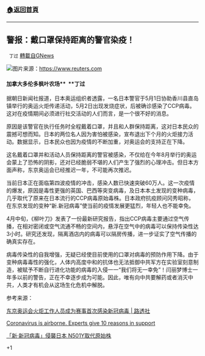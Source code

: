 ###  [:house:返回首頁](https://github.com/ourhimalayas/txt)
---

## 警报：戴口罩保持距离的警官染疫！
` 丁过` [轉載自GNews](https://gnews.org/zh-hans/1169115/)

![]()![](https://gnews-media-offload.s3.amazonaws.com/wp-content/uploads/2021/05/03202139/B85543D5-A0A1-47E8-9C80-7A03B2DBC65D.jpeg)图片来源：https://www.reuters.com
#### **加拿大多伦多枫叶农场****  ****丁过**

据朝日新闻社报道，日本奥运组织者透露，一名日本警官于5月1日协助香川县直岛镇举行的奥运火炬传递活动，5月2日出现发烧症状，后被确诊感染了CCP病毒。这对在疫情期间必须进行社交活动的人们而言，是一个很不好的消息。

原因是该警官在执行任务时全程戴着口罩，并且和人群保持距离，这对日本民众的震撼可想而知。日本的两位名人因为害怕被感染，宣布退出下个月的火炬接力活动。数据显示，日本民众也因为疫情的不断加重，对奥运会的支持正在下降。

这名戴着口罩并和活动人员保持距离的警官被感染，不仅给在今年8月举行的奥运会蒙上了恐怖的阴影，还对已经脆弱不堪的人们产生了强烈的心理冲击。但日本方面声称，东京奥运会已经推迟一年，不可能再次推迟。

当前日本正在面临第四波疫情的冲击，感染人数已快速突破60万人。这一次疫情的爆发，原因是毒性更强的英国、巴西等突变病毒，及日本本土发现的变种病毒，几乎取代了原来在日本流行的CCP病毒原始毒株。日本政府抗疫顾问冈秀昭称，在东京发现的变种“新.新冠病毒”使当前的疫情发展更猛烈，年轻人也不能幸免。

4月中旬，《柳叶刀》发表了一份最新研究报告，指出CCP病毒主要通过空气传播，在相对密闭或空气流通不畅的空间内，悬浮在空气中的病毒可以保持传染性达3小时。研究还发现，隔离酒店内的病毒可以隔房传播，进一步证实了空气传播的确真实存在。

病毒传染性的自我增强，无疑已经使目前使用的口罩对病毒的预防作用下降。由于变种病毒毒性的强化，人体内高度中和的抗体也无法抵御中共军方在实验室刻意制造，被赋予不断自行进化功能的病毒的入侵一一“我们将无一幸免”！闫丽梦博士一年多以前的警告，正在不幸逐步成为可能。因此，唯有向中共要解药或者消灭中共，人类才有机会从这场生化危机中解脱。

参考来源：

[东京奥运会火炬工作人员成为赛事首次感染新冠病毒 | 路透社](https://www.reuters.com/lifestyle/sports/tokyo-olympic-torch-staffer-becomes-events-1st-covid-19-infection-2021-04-22/)

[Coronavirus is airborne. Experts give 10 reasons in support](https://www.hindustantimes.com/world-news/coronavirus-is-airborne-experts-give-10-reasons-in-support-101618634132170.html?utm_source=ht_site_copyURL&amp;utm_medium=social&amp;utm_campaign=ht_site)

[「新‧新冠病毒」侵襲日本 N501Y取代原始株](https://tw.news.yahoo.com/新-新冠病毒-侵襲日本-n501y取代原始株-115323255.html)



+1
